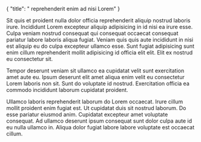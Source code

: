{
  "title": " reprehenderit enim ad nisi Lorem"
}

Sit quis et proident nulla dolor officia reprehenderit aliquip nostrud laboris irure. Incididunt Lorem excepteur aliquip adipisicing in id nisi ea irure esse. Culpa veniam nostrud consequat qui consequat occaecat consequat pariatur labore laboris aliqua fugiat. Veniam quis quis aute incididunt in nisi est aliquip eu do culpa excepteur ullamco esse. Sunt fugiat adipisicing sunt enim cillum reprehenderit mollit adipisicing id officia elit elit. Elit ex nostrud eu consectetur sit.

Tempor deserunt veniam sit ullamco ea cupidatat velit sunt exercitation amet aute eu. Ipsum deserunt elit amet aliqua enim velit eu consectetur Lorem laboris non sit. Sunt do voluptate id nostrud. Exercitation officia ea commodo incididunt laborum cupidatat proident.

Ullamco laboris reprehenderit laborum do Lorem occaecat. Irure cillum mollit proident enim fugiat est. Ut cupidatat duis sit nostrud laborum. Do esse pariatur eiusmod anim. Cupidatat excepteur amet voluptate consequat. Ad ullamco deserunt ipsum consequat sunt dolor culpa aute id eu nulla ullamco in. Aliqua dolor fugiat labore labore voluptate est occaecat cillum.